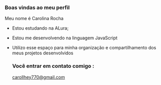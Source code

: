 ### Boas vindas ao meu perfil

Meu nome é Carolina Rocha 

* Estou estudando na ALura;
* Estou me desenvolvendo na linguagem JavaScript
* Utilizo esse espaço para minha organização e compartilhamento dos meus projetos desenvolvidos

  ### Você entrar em contato comigo :

    carollhey770@gmail.com 
  
